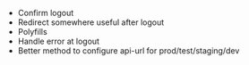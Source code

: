 - Confirm logout
- Redirect somewhere useful after logout
- Polyfills
- Handle error at logout
- Better method to configure api-url for prod/test/staging/dev
